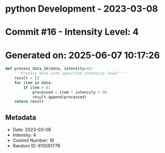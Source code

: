 ﻿# python Development - 2023-03-08
# Commit #16 - Intensity Level: 4
# Generated on: 2025-06-07 10:17:26
```python
def process_data_16(data, intensity=4):
    '''Process data with specified intensity level'''
    result = []
    for item in data:
        if item > 0:
            processed = item * intensity + 98
            result.append(processed)
    return result
```
## Metadata
- Date: 2023-03-08
- Intensity: 4
- Commit Number: 16
- Random ID: 615591776
